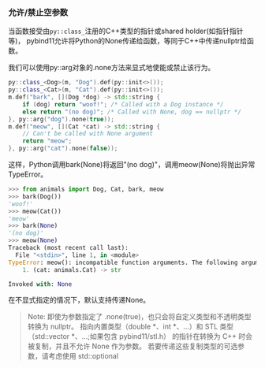 ### 允许/禁止空参数

当函数接受由`py::class_`注册的C++类型的指针或shared holder(如指针指针等)，
pybind11允许将Python的None传递给函数，等同于C++中传递nullptr给函数。

我们可以使用py::arg对象的.none方法来显式地使能或禁止该行为。

```cpp
py::class_<Dog>(m, "Dog").def(py::init<>());
py::class_<Cat>(m, "Cat").def(py::init<>());
m.def("bark", [](Dog *dog) -> std::string {
    if (dog) return "woof!"; /* Called with a Dog instance */
    else return "(no dog)"; /* Called with None, dog == nullptr */
}, py::arg("dog").none(true));
m.def("meow", [](Cat *cat) -> std::string {
    // Can't be called with None argument
    return "meow";
}, py::arg("cat").none(false));
```

这样，Python调用bark(None)将返回"(no dog)"，调用meow(None)将抛出异常TypeError。

```python
>>> from animals import Dog, Cat, bark, meow
>>> bark(Dog())
'woof!'
>>> meow(Cat())
'meow'
>>> bark(None)
'(no dog)'
>>> meow(None)
Traceback (most recent call last):
  File "<stdin>", line 1, in <module>
TypeError: meow(): incompatible function arguments. The following argument types are supported:
    1. (cat: animals.Cat) -> str

Invoked with: None
```

在不显式指定的情况下，默认支持传递None。

> Note: 即使为参数指定了 .none(true)，也只会将自定义类型和不透明类型转换为 nullptr。
> 指向内置类型（double *、int *、...）和 STL 类型（std::vector<T> *、...;如果包含 pybind11/stl.h）
> 的指针在转换为 C++ 时会被复制，并且不允许 None 作为参数。
> 若要传递这些复制类型的可选参数，请考虑使用 std::optional<T>
> 

